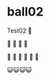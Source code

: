 # ball02
Test02
:fu:

:runner: :runner: :runner: :runner:



:hankey: :hankey: :hankey: :hankey: :hankey: :hankey:

:smiley_cat::smiley_cat::smiley_cat::smiley_cat:
